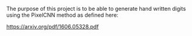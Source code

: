 The purpose of this project is to be able to generate hand written digits using the PixelCNN method as defined here:

https://arxiv.org/pdf/1606.05328.pdf


